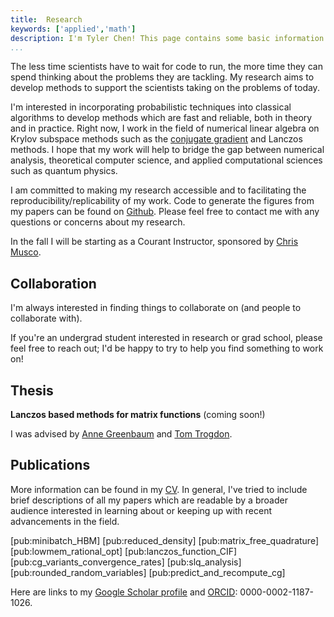```yaml
---
title:  Research
keywords: ['applied','math']
description: I'm Tyler Chen! This page contains some basic information about my reserach.
...
```


The less time scientists have to wait for code to run, the more time they can spend thinking about the problems they are tackling.
My research aims to develop methods to support the scientists taking on the problems of today.

I'm interested in incorporating probabilistic techniques into classical algorithms to develop methods which are fast and reliable, both in theory and in practice.
Right now, I work in the field of numerical linear algebra on Krylov subspace methods such as the [conjugate gradient](./cg) and Lanczos methods.
I hope that my work will help to bridge the gap between numerical analysis, theoretical computer science, and applied computational sciences such as quantum physics.

I am committed to making my research accessible and to facilitating the reproducibility/replicability of my work. 
Code to generate the figures from my papers can be found on [Github](https://github.com/chentyl).
Please feel free to contact me with any questions or concerns about my research.

In the fall I will be starting as a Courant Instructor, sponsored by [Chris Musco](chrismusco.com/).




## Collaboration

I'm always interested in finding things to collaborate on (and people to collaborate with).

If you're an undergrad student interested in research or grad school, please feel free to reach out; I'd be happy to try to help you find something to work on! 

## Thesis

**Lanczos based methods for matrix functions** (coming soon!)

I was advised by [Anne Greenbaum](https://faculty.washington.edu/greenbau/) and [Tom Trogdon](https://faculty.washington.edu/trogdon/).


## Publications

More information can be found in my [CV](../cv.pdf).
In general, I've tried to include brief descriptions of all my papers which are readable by a broader audience interested in learning about or keeping up with recent advancements in the field.

[pub:minibatch_HBM]
[pub:reduced_density]
[pub:matrix_free_quadrature]
[pub:lowmem_rational_opt]
[pub:lanczos_function_CIF]
[pub:cg_variants_convergence_rates]
[pub:slq_analysis]
[pub:rounded_random_variables]
[pub:predict_and_recompute_cg]

Here are links to my [Google Scholar profile](https://scholar.google.com/citations?hl=en&user=FD4TjnYAAAAJ) and [ORCID](https://orcid.org/0000-0002-1187-1026): 0000-0002-1187-1026.



